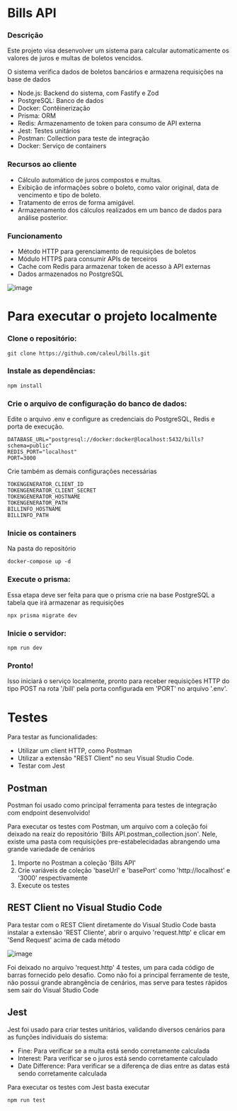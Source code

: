 # Bills API

### Descrição

Este projeto visa desenvolver um sistema para calcular automaticamente os valores de juros e multas de boletos vencidos.

O sistema verifica dados de boletos bancários e armazena requisições na base de dados

- Node.js: Backend do sistema, com Fastify e Zod
- PostgreSQL: Banco de dados
- Docker: Contêinerização
- Prisma: ORM
- Redis: Armazenamento de token para consumo de API externa
- Jest: Testes unitários
- Postman: Collection para teste de integração
- Docker: Serviço de containers

### Recursos ao cliente

- Cálculo automático de juros compostos e multas.
- Exibição de informações sobre o boleto, como valor original, data de vencimento e tipo de boleto.
- Tratamento de erros de forma amigável.
- Armazenamento dos cálculos realizados em um banco de dados para análise posterior.

### Funcionamento

- Método HTTP para gerenciamento de requisições de boletos
- Módulo HTTPS para consumir APIs de terceiros
- Cache com Redis para armazenar token de acesso à API externas
- Dados armazenados no PostgreSQL

![image](https://github.com/Caleul/bills/assets/50340360/22786dd5-49b5-4122-8e2d-1564cfced1e5)


# Para executar o projeto localmente

### Clone o repositório:
```
git clone https://github.com/caleul/bills.git
```

### Instale as dependências:
```
npm install
```

### Crie o arquivo de configuração do banco de dados:
Edite o arquivo .env e configure as credenciais do PostgreSQL, Redis e porta de execução.
```
DATABASE_URL="postgresql://docker:docker@localhost:5432/bills?schema=public"
REDIS_PORT="localhost"
PORT=3000
```

Crie também as demais configurações necessárias
```
TOKENGENERATOR_CLIENT_ID
TOKENGENERATOR_CLIENT_SECRET
TOKENGENERATOR_HOSTNAME
TOKENGENERATOR_PATH
BILLINFO_HOSTNAME
BILLINFO_PATH
```

### Inicie os containers
Na pasta do repositório
```
docker-compose up -d
```

### Execute o prisma:
Essa etapa deve ser feita para que o prisma crie na base PostgreSQL a tabela que irá armazenar as requisições
```
npx prisma migrate dev
```

### Inicie o servidor:
```
npm run dev
```

### Pronto!
Isso iniciará o serviço localmente, pronto para receber requisições HTTP do tipo POST na rota '/bill' pela porta configurada em 'PORT' no arquivo '.env'.


# Testes

Para testar as funcionalidades:
- Utilizar um client HTTP, como Postman
- Utilizar a extensão "REST Client" no seu Visual Studio Code.
- Testar com Jest

## Postman
Postman foi usado como principal ferramenta para testes de integração com endpoint desenvolvido!

Para executar os testes com Postman, um arquivo com a coleção foi deixado na reaiz do repositório 'Bills API.postman_collection.json'.
Nele, existe uma pasta com requisições pre-estabelecidadas abrangendo uma grande variedade de cenários

1. Importe no Postman a coleção 'Bills API'
2. Crie variáveis de coleção 'baseUrl' e 'basePort' como 'http://localhost' e '3000' respectivamente
3. Execute os testes

## REST Client no Visual Studio Code
Para testar com o REST Client diretamente do Visual Studio Code basta instalar a extensão 'REST Cliente', abrir o arquivo 'request.http' e clicar em 'Send Request' acima de cada método

![image](https://github.com/Caleul/bills/assets/50340360/c712d809-3e2b-429f-a765-b4417fe85aab)

Foi deixado no arquivo 'request.http' 4 testes, um para cada código de barras fornecido pelo desafio.
Como não foi a principal ferramente de teste, não possui grande abrangência de cenários, mas serve para testes rápidos sem sair do Visual Studio Code

## Jest
Jest foi usado para criar testes unitários, validando diversos cenários para as funções individuais do sistema:

- Fine: Para verificar se a multa está sendo corretamente calculada
- Interest: Para verificar se o juros está sendo corretamente calculado
- Date Difference: Para verificar se a diferença de dias entre as datas está sendo corretamente calculada

Para executar os testes com Jest basta executar
```
npm run test
``` 
